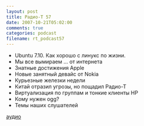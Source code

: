 ```yaml
---
layout: post
title: Радио-T 57
date: 2007-10-21T05:02:00
comments: true
categories: podcast
filename: rt_podcast57
---
```


- Ubuntu 7.10. Как хорошо с линукс по жизни.
- Мы все вымираем ... от интернета
- Знатные достижения Apple
- Новые занятный девайс от Nokia
- Курьезные железки недели
- Китай отразил угрозы, но пощадил Радио-Т
- Виртуализация по группам и тонкие клиенты HP
- Кому нужен ogg?
- Темы наших слушателей

[аудио](http://cdn.radio-t.com/rt_podcast57.mp3)
<audio src="http://cdn.radio-t.com/rt_podcast57.mp3" preload="none"></audio>

